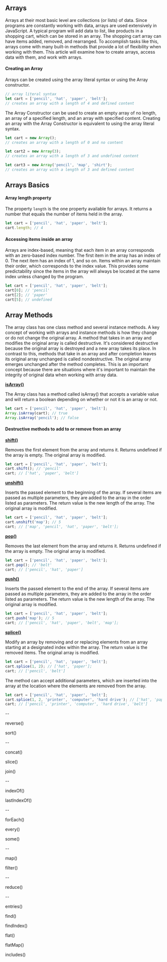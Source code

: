 ## Arrays

Arrays at their most basic level are collections (or lists) of data. Since programs are constantly working with data, arrays are used extensively in JavaScript. A typical program will add data to list, like products in a shopping cart, which can be stored in an array. The shopping cart array can have items added, removed, and rearranged. To accomplish tasks like this, arrays come with many built-in methods that provide a lot of flexibility when working with them. This article will examine how to create arrays, access data with them, and work with arrays.

#### Creating an Array

Arrays can be created using the array literal syntax or using the Array constructor.

```javascript
// array literal syntax
let cart = ['pencil', 'hat', 'paper', 'belt'];
// creates an array with a length of 4 and defined content
```

The Array Constructor can be used to create an empty array of no length, an array of a specified length, and an array with specified content. Creating an array with the Array Constructor is equivalent to using the array literal syntax.

```javascript
let cart = new Array();
// creates an array with a length of 0 and no content

let cart2 = new Array(3);
// creates an array with a length of 3 and undefined content

let cart3 = new Array('pencil', 'map', 'shirt');
// creates an array with a length of 3 and defined content
```

## Arrays Basics

#### Array length property

The property `length` is the one property available for arrays. It returns a number that equals the number of items held in the array.

```javascript
let cart = ['pencil', 'hat', 'paper', 'belt'];
cart.length; // 4
```

#### Accessing items inside an array

Arrays are index-based, meaning that each item in an array corresponds with an zero-based index number. The first item in the array has an index of 0. The next item has an index of 1, and so on. Items within an array maintain their order, which corresponds to the index value. This provides some predictability since the items in the array will always be located at the same index unless changed by the program.

```javascript
let cart = ['pencil', 'hat', 'paper', 'belt'];
cart[0]; // 'pencil'
cart[2]; // 'paper'
cart[5]; // undefined
```

## Array Methods

The array class has one class method and several instance methods. A key concept of working with arrays and instance methods is how they change or do not change the original array. A method that takes in an array and modifies the original array is called destructive. It's considered destructive because the original array is destroyed and a new array takes its place. In contrast to this, methods that take in an array and after completion leaves its original array unchanged is called nondestructive. The original array emerges unchanged after the method completes. This is an important concept because there are situations where it's important to maintain the integrity of original data when working with array data.

**[isArray()](https://developer.mozilla.org/en-US/docs/Web/JavaScript/Reference/Global_Objects/Array/isArray)**

The Array class has a method called isArray() that accepts a variable value and will return a boolean depending on whether or not it is an array or not.

```javascript
let cart = ['pencil', 'hat', 'paper', 'belt'];
Array.isArray(cart); // true
Array.isArray('pencil'); // false
```

#### Destructive methods to add to or remove from an array

**[shift()](https://developer.mozilla.org/en-US/docs/Web/JavaScript/Reference/Global_Objects/Array/shift)**

Removes the first element from the array and returns it. Returns undefined if the array is empty. The original array is modified.

```javascript
let cart = ['pencil', 'hat', 'paper', 'belt'];
cart.shift(); // 'pencil'
cart; // ['hat', 'paper', 'belt']
```

**[unshift()](https://developer.mozilla.org/en-US/docs/Web/JavaScript/Reference/Global_Objects/Array/unshift)**

Inserts the passed element to the beginning of the array. If several items are passed as multiple parameters, they are added to the array in the order listed as parameters. The return value is the new length of the array. The original array is modified.

```javascript
let cart = ['pencil', 'hat', 'paper', 'belt'];
cart.unshift('map'); // 5
cart; // ['map', 'pencil', 'hat', 'paper', 'belt'];
```

**[pop()](https://developer.mozilla.org/en-US/docs/Web/JavaScript/Reference/Global_Objects/Array/pop)**

Removes the last element from the array and returns it. Returns undefined if the array is empty. The original array is modified.

```javascript
let cart = ['pencil', 'hat', 'paper', 'belt'];
cart.pop(); // 'belt'
cart; // ['pencil', 'hat', 'paper']
```

**[push()](https://developer.mozilla.org/en-US/docs/Web/JavaScript/Reference/Global_Objects/Array/push)**

Inserts the passed element to the end of the array. If several items are passed as multiple parameters, they are added to the array in the order listed as parameters. The return value is the new length of the array. The original array is modified.

```javascript
let cart = ['pencil', 'hat', 'paper', 'belt'];
cart.push('map'); // 5
cart; // ['pencil', 'hat', 'paper', 'belt', 'map'];
```

**[splice()](https://developer.mozilla.org/en-US/docs/Web/JavaScript/Reference/Global_Objects/Array/splice)**

Modify an array by removing and or replacing elements from an array starting at a designated index within the array. The return value is the removed items. The original array is modified.

```javascript
let cart = ['pencil', 'hat', 'paper', 'belt'];
cart.splice(1, 2); // ['hat', 'paper'];
cart; // ['pencil', 'belt']
```

The method can accept additional parameters, which are inserted into the array at the location where the elements are removed from the array.

```javascript
let cart = ['pencil', 'hat', 'paper', 'belt'];
cart.splice(1, 2, 'printer', 'computer', 'hard drive'); // ['hat', 'paper'];
cart; // ['pencil', 'printer', 'computer', 'hard drive', 'belt']
```

--

reverse()

sort()

--

concat()

slice()

join()

--

indexOf()

lastIndexOf()

--

forEach()

every()

some()

--

map()

filter()

--

reduce()

--

entries()

find()

findIndex()

flat()

flatMap()

includes()
